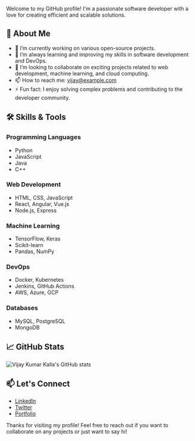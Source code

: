 
Welcome to my GitHub profile! I'm a passionate software developer with a love for creating efficient and scalable solutions. 

## 🚀 About Me

- 🔭 I’m currently working on various open-source projects.
- 🌱 I’m always learning and improving my skills in software development and DevOps.
- 👯 I’m looking to collaborate on exciting projects related to web development, machine learning, and cloud computing.
- 📫 How to reach me: [vijay@example.com](mailto:vijay@example.com)
- ⚡ Fun fact: I enjoy solving complex problems and contributing to the developer community.

## 🛠️ Skills & Tools

### Programming Languages
- Python
- JavaScript
- Java
- C++

### Web Development
- HTML, CSS, JavaScript
- React, Angular, Vue.js
- Node.js, Express

### Machine Learning
- TensorFlow, Keras
- Scikit-learn
- Pandas, NumPy

### DevOps
- Docker, Kubernetes
- Jenkins, GitHub Actions
- AWS, Azure, GCP

### Databases
- MySQL, PostgreSQL
- MongoDB

## 📈 GitHub Stats

![Vijay Kumar Kalla's GitHub stats](https://github-readme-stats.vercel.app/api?username=VijayKumarKalla&show_icons=true&theme=radical)

## 📫 Let's Connect

- [LinkedIn](https://www.linkedin.com/in/vijaykumarkalla)
- [Twitter](https://twitter.com/vijaykumar_kalla)
- [Portfolio](https://vijaykumarkalla.dev)

Thanks for visiting my profile! Feel free to reach out if you want to collaborate on any projects or just want to say hi!
